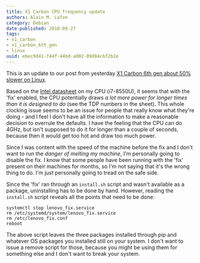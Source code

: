 ```yaml
---
title: X1 Carbon CPU frequency update
authors: Alain M. Lafon
category: Debian
date-published: 2018-09-27
tags: 
- x1_carbon
- x1_carbon_6th_gen
- linux
uuid: ebec9d41-f44f-44bd-a002-09d84c6f2b2e
---
```


This is an update to our post from yesterday [X1 Carbon 6th gen about 50% slower on Linux](/posts/2018-09-26_X1_carbon_6th_gen_about_50_percent_slower_on_Linux.html).

Based on the [Intel
datasheet](https://ark.intel.com/products/122589/Intel-Core-i7-8550U-Processor-8M-Cache-up-to-4-00-GHz-)
on my CPU (i7-8550U), it seems that with the 'fix' enabled, the CPU
potentially draws *a lot more power for longer times than it is
designed to do* (see the TDP numbers in the sheet). This whole clocking
issue seems to be an issue for people that really know what they're
doing - and I feel I don't have all the information to make a
reasonable decision to overrule the defaults. I have the feeling that
the CPU can do 4GHz, but isn't supposed to do it for longer than a
couple of seconds, because then it would get too hot and draw too much
power.

Since I was content with the speed of the machine before the fix and I
don't want to run the *danger of melting my machine*, I'm personally
going to disable the fix. I know that some people have been running
with the 'fix' present on their machines for months, so I'm not saying
that it's the wrong thing to do. I'm just personally going to tread on
the safe side.

Since the 'fix' ran through an `install.sh` script and wasn't
available as a package, uninstalling has to be done by hand. However,
reading the `install.sh` script reveals all the points that need to be done:

```shell
systemctl stop lenovo_fix.service
rm /etc/systemd/system/lenovo_fix.service
rm /etc/lenovo_fix.conf
reboot
```

The above script leaves the three packages installed through pip and
whatever OS packages you installed still on your system. I don't want
to issue a remove script for those, because you might be using them
for something else and I don't want to break your system.
